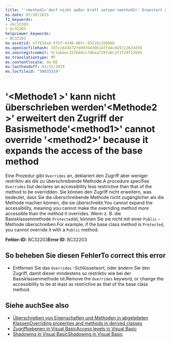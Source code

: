 ```yaml
---
title: "'<method1>'darf nicht außer Kraft setzen'<method2>' Erweitert den Zugriff der Basismethode"
ms.date: 07/20/2015
f1_keywords:
- vbc32203
- bc32203
helpviewer_keywords:
- BC32203
ms.assetid: ef7816a4-5f57-4346-80fc-9311bc150b6b
ms.openlocfilehash: 7d7cc643b72fdd935d30b1d7f44c0257c2633d78
ms.sourcegitcommit: 5c1abeec15fbddcc7dbaa729fabc1f1f29f12045
ms.translationtype: MT
ms.contentlocale: de-DE
ms.lasthandoff: 03/15/2019
ms.locfileid: "58035319"
---
```

# <a name="method1-cannot-override-method2-because-it-expands-the-access-of-the-base-method"></a><span data-ttu-id="5a5c2-102">'\<Methode1 >' kann nicht überschrieben werden'\<Methode2 >' erweitert den Zugriff der Basismethode</span><span class="sxs-lookup"><span data-stu-id="5a5c2-102">'\<method1>' cannot override '\<method2>' because it expands the access of the base method</span></span>
<span data-ttu-id="5a5c2-103">Eine Prozedur gibt `Overrides` an, deklariert den Zugriff aber weniger restriktiv als die zu überschreibende Methode.</span><span class="sxs-lookup"><span data-stu-id="5a5c2-103">A procedure specifies `Overrides` but declares an accessibility less restrictive than that of the method to be overridden.</span></span> <span data-ttu-id="5a5c2-104">Sie können den Zugriff nicht erweitern, was bedeutet, dass Sie die überschreibende Methode nicht zugänglicher als die Methode machen können, die sie überschreibt.</span><span class="sxs-lookup"><span data-stu-id="5a5c2-104">You cannot expand the accessibility, meaning you cannot make the overriding method more accessible than the method it overrides.</span></span> <span data-ttu-id="5a5c2-105">Wenn z. B. die Basisklassenmethode `Protected`ist, können Sie sie nicht mit einer `Public` -Methode überschreiben.</span><span class="sxs-lookup"><span data-stu-id="5a5c2-105">For example, if the base class method is `Protected`, you cannot override it with a `Public` method.</span></span>  
  
 <span data-ttu-id="5a5c2-106">**Fehler-ID:** BC32203</span><span class="sxs-lookup"><span data-stu-id="5a5c2-106">**Error ID:** BC32203</span></span>  
  
## <a name="to-correct-this-error"></a><span data-ttu-id="5a5c2-107">So beheben Sie diesen Fehler</span><span class="sxs-lookup"><span data-stu-id="5a5c2-107">To correct this error</span></span>  
  
-   <span data-ttu-id="5a5c2-108">Entfernen Sie das `Overrides` -Schlüsselwort, oder ändern Sie den Zugriff, damit dieser mindestens so restriktiv wie bei der Basisklassenmethode ist.</span><span class="sxs-lookup"><span data-stu-id="5a5c2-108">Remove the `Overrides` keyword, or change the accessibility to be at least as restrictive as that of the base class method.</span></span>  
  
## <a name="see-also"></a><span data-ttu-id="5a5c2-109">Siehe auch</span><span class="sxs-lookup"><span data-stu-id="5a5c2-109">See also</span></span>

- [<span data-ttu-id="5a5c2-110">Überschreiben von Eigenschaften und Methoden in abgeleiteten Klassen</span><span class="sxs-lookup"><span data-stu-id="5a5c2-110">Overriding properties and methods in derived classes</span></span>](~/docs/visual-basic/programming-guide/language-features/objects-and-classes/inheritance-basics.md#overriding-properties-and-methods-in-derived-classes)
- [<span data-ttu-id="5a5c2-111">Zugriffsebenen in Visual Basic</span><span class="sxs-lookup"><span data-stu-id="5a5c2-111">Access levels in Visual Basic</span></span>](../../visual-basic/programming-guide/language-features/declared-elements/access-levels.md)
- [<span data-ttu-id="5a5c2-112">Shadowing in Visual Basic</span><span class="sxs-lookup"><span data-stu-id="5a5c2-112">Shadowing in Visual Basic</span></span>](../../visual-basic/programming-guide/language-features/declared-elements/shadowing.md)
